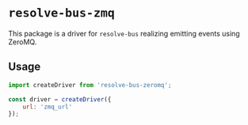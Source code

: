 # `resolve-bus-zmq`

This package is a driver for `resolve-bus` realizing emitting events using ZeroMQ.

## Usage

```js
import createDriver from 'resolve-bus-zeromq';

const driver = createDriver({
    url: 'zmq_url'
});
```
